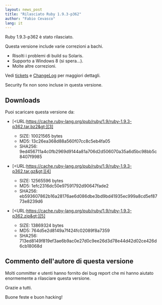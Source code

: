 ```yaml
---
layout: news_post
title: "Rilasciato Ruby 1.9.3-p362"
author: "Fabio Cevasco"
lang: it
---
```


Ruby 1.9.3-p362 è stato rilasciato.

Questa versione include varie correzioni a bachi.

* Risolti i problemi di build su Solaris.
* Supporto a Windows 8 (si spera...).
* Molte altre correzioni.

Vedi [tickets][1] e [ChangeLog][2] per maggiori dettagli.

Security fix non sono incluse in questa versione.

## Downloads

Puoi scaricare questa versione da:

* [&lt;URL:https://cache.ruby-lang.org/pub/ruby/1.9/ruby-1.9.3-p362.tar.bz2&gt;][3]
  * SIZE: 10021565 bytes
  * MD5: 13c26ea368d88a560f07cc8c5eb4fa05
  * SHA256:
    9ed456711a4c0fb2969d9144a81a706d2d506070a35a6d5bc98bb5c8407f9985

* [&lt;URL:https://cache.ruby-lang.org/pub/ruby/1.9/ruby-1.9.3-p362.tar.gz&gt;][4]
  * SIZE: 12565596 bytes
  * MD5: 1efc2316dc50e97591792d90647fade2
  * SHA256:
    eb593607862b16a28176ae6d086dbe3bd9bd41935ec999a8cd5ef8773e8239d6

* [&lt;URL:https://cache.ruby-lang.org/pub/ruby/1.9/ruby-1.9.3-p362.zip&gt;][5]
  * SIZE: 13869324 bytes
  * MD5: 764d5e2d8149a7f424fc02089f8a7359
  * SHA256:
    713ed8149f819ef3ae6b9ac0e27d0c9ee26d3d78e44d42d02ce426d6cb18068d

## Commento dell\'autore di questa versione

Molti committer e utenti hanno fornito dei bug report che mi hanno
aiutato enormemente a rilasciare questa versione.

Grazie a tutti.

Buone feste e buon hacking!



[1]: https://bugs.ruby-lang.org/projects/ruby-193/issues?set_filter=1&amp;status_id=5
[2]: https://svn.ruby-lang.org/repos/ruby/tags/v1_9_3_362/ChangeLog
[3]: https://cache.ruby-lang.org/pub/ruby/1.9/ruby-1.9.3-p362.tar.bz2
[4]: https://cache.ruby-lang.org/pub/ruby/1.9/ruby-1.9.3-p362.tar.gz
[5]: https://cache.ruby-lang.org/pub/ruby/1.9/ruby-1.9.3-p362.zip
